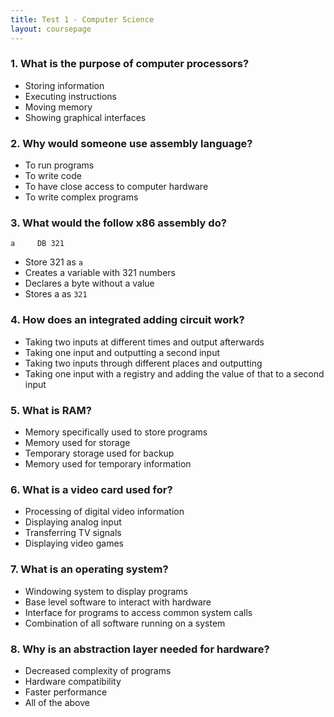 ```yaml
---
title: Test 1 - Computer Science
layout: coursepage
---
```


### 1. What is the purpose of computer processors?

+ Storing information
+ Executing instructions
+ Moving memory
+ Showing graphical interfaces

### 2. Why would someone use assembly language?

+ To run programs
+ To write code
+ To have close access to computer hardware
+ To write complex programs

### 3. What would the follow x86 assembly do?

    a     DB 321
    
+ Store 321 as `a`
+ Creates a variable with 321 numbers
+ Declares a byte without a value
+ Stores a as `321`

### 4. How does an integrated adding circuit work?

+ Taking two inputs at different times and output afterwards
+ Taking one input and outputting a second input
+ Taking two inputs through different places and outputting
+ Taking one input with a registry and adding the value of that to a second input

### 5. What is RAM?

+ Memory specifically used to store programs
+ Memory used for storage
+ Temporary storage used for backup
+ Memory used for temporary information

### 6. What is a video card used for?

+ Processing of digital video information
+ Displaying analog input
+ Transferring TV signals
+ Displaying video games

### 7. What is an operating system?

+ Windowing system to display programs
+ Base level software to interact with hardware
+ Interface for programs to access common system calls
+ Combination of all software running on a system

### 8. Why is an abstraction layer needed for hardware?

+ Decreased complexity of programs
+ Hardware compatibility
+ Faster performance
+ All of the above
